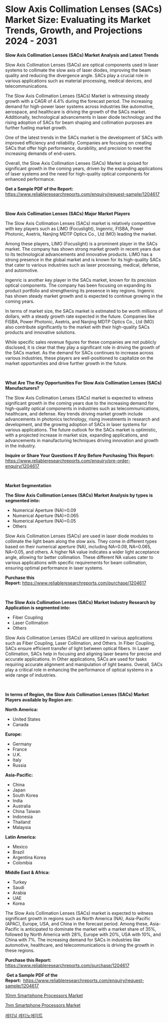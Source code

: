 <p><h1>Slow Axis Collimation Lenses (SACs) Market Size: Evaluating its Market Trends, Growth, and Projections 2024 - 2031</h1></p><p><strong>Slow Axis Collimation Lenses (SACs) Market Analysis and Latest Trends</strong></p>
<p><p>Slow Axis Collimation Lenses (SACs) are optical components used in laser systems to collimate the slow axis of laser diodes, improving the beam quality and reducing the divergence angle. SACs play a crucial role in various applications such as material processing, medical devices, and telecommunications.</p><p>The Slow Axis Collimation Lenses (SACs) Market is witnessing steady growth with a CAGR of 4.4% during the forecast period. The increasing demand for high-power laser systems across industries like automotive, aerospace, and healthcare is driving the growth of the SACs market. Additionally, technological advancements in laser diode technology and the rising adoption of SACs for beam shaping and collimation purposes are further fueling market growth.</p><p>One of the latest trends in the SACs market is the development of SACs with improved efficiency and reliability. Companies are focusing on creating SACs that offer high performance, durability, and precision to meet the increasing demands of end-users.</p><p>Overall, the Slow Axis Collimation Lenses (SACs) Market is poised for significant growth in the coming years, driven by the expanding applications of laser systems and the need for high-quality optical components for enhanced performance.</p></p>
<p><strong>Get a Sample PDF of the Report:&nbsp;</strong> <a href="https://www.reliableresearchreports.com/enquiry/request-sample/1204617">https://www.reliableresearchreports.com/enquiry/request-sample/1204617</a></p>
<p>&nbsp;</p>
<p><strong>Slow Axis Collimation Lenses (SACs) Major Market Players</strong></p>
<p><p>The Slow Axis Collimation Lenses (SACs) market is relatively competitive with key players such as LIMO (Focuslight), Ingenric, FISBA, Power Photonic, Axetris, Nanjing MDTP Optics Co., Ltd (MO) leading the market. </p><p>Among these players, LIMO (Focuslight) is a prominent player in the SACs market. The company has shown strong market growth in recent years due to its technological advancements and innovative products. LIMO has a strong presence in the global market and is known for its high-quality SACs that cater to various industries such as laser processing, medical, defense, and automotive.</p><p>Ingenric is another key player in the SACs market, known for its precision optical components. The company has been focusing on expanding its product portfolio and strengthening its presence in key regions. Ingenric has shown steady market growth and is expected to continue growing in the coming years.</p><p>In terms of market size, the SACs market is estimated to be worth millions of dollars, with a steady growth rate expected in the future. Companies like FISBA, Power Photonic, Axetris, and Nanjing MDTP Optics Co., Ltd (MO) also contribute significantly to the market with their high-quality SACs products and innovative solutions.</p><p>While specific sales revenue figures for these companies are not publicly disclosed, it is clear that they play a significant role in driving the growth of the SACs market. As the demand for SACs continues to increase across various industries, these players are well-positioned to capitalize on the market opportunities and drive further growth in the future.</p></p>
<p>&nbsp;</p>
<p><strong>What Are The Key Opportunities For Slow Axis Collimation Lenses (SACs) Manufacturers?</strong></p>
<p><p>The Slow Axis Collimation Lenses (SACs) market is expected to witness significant growth in the coming years due to the increasing demand for high-quality optical components in industries such as telecommunications, healthcare, and defense. Key trends driving market growth include advancements in photonics technology, rising investments in research and development, and the growing adoption of SACs in laser systems for various applications. The future outlook for the SACs market is optimistic, with a projected increase in market size, expanding applications, and advancements in manufacturing techniques driving innovation and growth in the industry.</p></p>
<p><strong>Inquire or Share Your Questions If Any Before Purchasing This Report:</strong> <a href="https://www.reliableresearchreports.com/enquiry/pre-order-enquiry/1204617">https://www.reliableresearchreports.com/enquiry/pre-order-enquiry/1204617</a></p>
<p>&nbsp;</p>
<p><strong>Market Segmentation</strong></p>
<p><strong>The Slow Axis Collimation Lenses (SACs) Market Analysis by types is segmented into:</strong></p>
<p><ul><li>Numerical Aperture (NA)=0.09</li><li>Numerical Aperture (NA)=0.065</li><li>Numerical Aperture (NA)=0.05</li><li>Others</li></ul></p>
<p><p>Slow Axis Collimation Lenses (SACs) are used in laser diode modules to collimate the light beam along the slow axis. They come in different types based on their numerical aperture (NA), including NA=0.09, NA=0.065, NA=0.05, and others. A higher NA value indicates a wider light acceptance angle, allowing for better collimation. These different NA values cater to various applications with specific requirements for beam collimation, ensuring optimal performance in laser systems.</p></p>
<p><strong>Purchase this Report:&nbsp;</strong><a href="https://www.reliableresearchreports.com/purchase/1204617">https://www.reliableresearchreports.com/purchase/1204617</a></p>
<p>&nbsp;</p>
<p><strong>The Slow Axis Collimation Lenses (SACs) Market Industry Research by Application is segmented into:</strong></p>
<p><ul><li>Fiber Coupling</li><li>Laser Collimation</li><li>Others</li></ul></p>
<p><p>Slow Axis Collimation Lenses (SACs) are utilized in various applications such as Fiber Coupling, Laser Collimation, and Others. In Fiber Coupling, SACs ensure efficient transfer of light between optical fibers. In Laser Collimation, SACs help in focusing and aligning laser beams for precise and accurate applications. In Other applications, SACs are used for tasks requiring accurate alignment and manipulation of light beams. Overall, SACs play a critical role in enhancing the performance of optical systems in a wide range of industries.</p></p>
<p>&nbsp;</p>
<p><strong>In terms of Region, the Slow Axis Collimation Lenses (SACs) Market Players available by Region are:</strong></p>
<p>
    <p> <strong> North America: </strong>
        <ul>
            <li>United States</li>
            <li>Canada</li>
        </ul>
        </p> 
    <p> <strong> Europe: </strong>
        <ul>
            <li>Germany</li>
            <li>France</li>
            <li>U.K.</li>
            <li>Italy</li>
            <li>Russia</li>
        </ul>
        </p> 
    <p> <strong> Asia-Pacific: </strong>
        <ul>
            <li>China</li>
            <li>Japan</li>
            <li>South Korea</li>
            <li>India</li>
            <li>Australia</li>
            <li>China Taiwan</li>
            <li>Indonesia</li>
            <li>Thailand</li>
            <li>Malaysia</li>
        </ul>
        </p> 
    <p> <strong> Latin America: </strong>
        <ul>
            <li>Mexico</li>
            <li>Brazil</li>
            <li>Argentina Korea</li>
            <li>Colombia</li>
        </ul>
        </p> 
    <p> <strong> Middle East & Africa: </strong>
        <ul>
            <li>Turkey</li>
            <li>Saudi</li>
            <li>Arabia</li>
            <li>UAE</li>
            <li>Korea</li>
        </ul>
    </p>
    </p>
<p><p>The Slow Axis Collimation Lenses (SACs) market is expected to witness significant growth in regions such as North America (NA), Asia-Pacific (APAC), Europe, USA, and China in the forecast period. Among these, Asia-Pacific is anticipated to dominate the market with a market share of 35%, followed by North America with 28%, Europe with 20%, USA with 10%, and China with 7%. The increasing demand for SACs in industries like automotive, healthcare, and telecommunications is driving the growth in these regions.</p></p>
<p><strong>Purchase this Report: </strong><a href="https://www.reliableresearchreports.com/purchase/1204617">https://www.reliableresearchreports.com/purchase/1204617</a></p>
<p>&nbsp;<strong>Get a Sample PDF of the Report:&nbsp;&nbsp;</strong><a href="https://www.reliableresearchreports.com/enquiry/request-sample/1204617">https://www.reliableresearchreports.com/enquiry/request-sample/1204617</a></p>
<p><strong></strong></p>
<p><p><a href="https://github.com/nathandecarvalho/Market-Research-Report-List-2/blob/main/10nm-smartphone-processors-market.md">10nm Smartphone Processors Market</a></p><p><a href="https://github.com/kosella/Market-Research-Report-List-2/blob/main/7nm-smartphone-processors-market.md">7nm Smartphone Processors Market</a></p><p><a href="https://github.com/JackieFauhey9089475/Market-Research-Report-List-1/blob/main/713169912386.md">레티닐 레티노에이트</a></p></p>